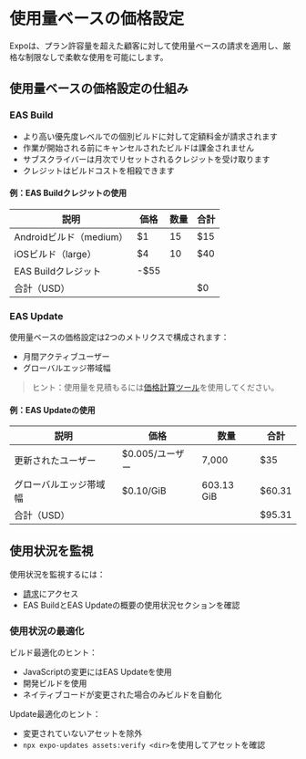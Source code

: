 # 使用量ベースの価格設定

Expoは、プラン許容量を超えた顧客に対して使用量ベースの請求を適用し、厳格な制限なしで柔軟な使用を可能にします。

## 使用量ベースの価格設定の仕組み

### EAS Build

- より高い優先度レベルでの個別ビルドに対して定額料金が請求されます
- 作業が開始される前にキャンセルされたビルドは課金されません
- サブスクライバーは月次でリセットされるクレジットを受け取ります
- クレジットはビルドコストを相殺できます

#### 例：EAS Buildクレジットの使用

| 説明 | 価格 | 数量 | 合計 |
|------------|-------|----------|-------|
| Androidビルド（medium） | $1 | 15 | $15 |
| iOSビルド（large） | $4 | 10 | $40 |
| EAS Buildクレジット | -$55 | | |
| 合計（USD） | | | $0 |

### EAS Update

使用量ベースの価格設定は2つのメトリクスで構成されます：
- 月間アクティブユーザー
- グローバルエッジ帯域幅

> ヒント：使用量を見積もるには[価格計算ツール](https://expo.dev/pricing#update)を使用してください。

#### 例：EAS Updateの使用

| 説明 | 価格 | 数量 | 合計 |
|------------|-------|----------|-------|
| 更新されたユーザー | $0.005/ユーザー | 7,000 | $35 |
| グローバルエッジ帯域幅 | $0.10/GiB | 603.13 GiB | $60.31 |
| 合計（USD） | | | $95.31 |

## 使用状況を監視

使用状況を監視するには：
- [請求](https://expo.dev/settings/billing)にアクセス
- EAS BuildとEAS Updateの概要の使用状況セクションを確認

### 使用状況の最適化

ビルド最適化のヒント：
- JavaScriptの変更にはEAS Updateを使用
- 開発ビルドを使用
- ネイティブコードが変更された場合のみビルドを自動化

Update最適化のヒント：
- 変更されていないアセットを除外
- `npx expo-updates assets:verify <dir>`を使用してアセットを確認
